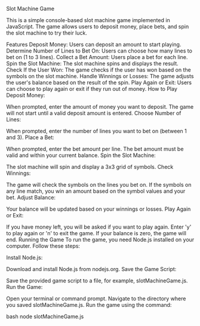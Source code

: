 Slot Machine Game

This is a simple console-based slot machine game implemented in JavaScript. The game allows users to deposit money, place bets, and spin the slot machine to try their luck.

Features
Deposit Money: Users can deposit an amount to start playing.
Determine Number of Lines to Bet On: Users can choose how many lines to bet on (1 to 3 lines).
Collect a Bet Amount: Users place a bet for each line.
Spin the Slot Machine: The slot machine spins and displays the result.
Check If the User Won: The game checks if the user has won based on the symbols on the slot machine.
Handle Winnings or Losses: The game adjusts the user's balance based on the result of the spin.
Play Again or Exit: Users can choose to play again or exit if they run out of money.
How to Play
Deposit Money:

When prompted, enter the amount of money you want to deposit.
The game will not start until a valid deposit amount is entered.
Choose Number of Lines:

When prompted, enter the number of lines you want to bet on (between 1 and 3).
Place a Bet:

When prompted, enter the bet amount per line.
The bet amount must be valid and within your current balance.
Spin the Slot Machine:

The slot machine will spin and display a 3x3 grid of symbols.
Check Winnings:

The game will check the symbols on the lines you bet on.
If the symbols on any line match, you win an amount based on the symbol values and your bet.
Adjust Balance:

Your balance will be updated based on your winnings or losses.
Play Again or Exit:

If you have money left, you will be asked if you want to play again.
Enter 'y' to play again or 'n' to exit the game.
If your balance is zero, the game will end.
Running the Game
To run the game, you need Node.js installed on your computer. Follow these steps:

Install Node.js:

Download and install Node.js from nodejs.org.
Save the Game Script:

Save the provided game script to a file, for example, slotMachineGame.js.
Run the Game:

Open your terminal or command prompt.
Navigate to the directory where you saved slotMachineGame.js.
Run the game using the command:

bash
node slotMachineGame.js
